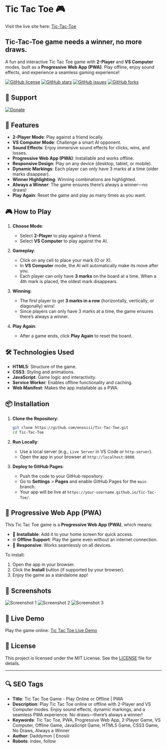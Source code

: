 
# Tic Tac Toe 🎮

Visit the live site here: [Tic-Tac-Toe](https://enosiii.github.io/Tic-Tac-Toe/)

## Tic-Tac-Toe game needs a winner, no more draws.

A fun and interactive Tic Tac Toe game with **2-Player** and **VS Computer** modes, built as a **Progressive Web App (PWA)**. Play offline, enjoy sound effects, and experience a seamless gaming experience!

[![GitHub license](https://img.shields.io/github/license/enosiii/Tic-Tac-Toe)](https://github.com/enosiii/Tic-Tac-Toe/blob/main/LICENSE)
[![GitHub stars](https://img.shields.io/github/stars/enosiii/Tic-Tac-Toe)](https://github.com/enosiii/Tic-Tac-Toe/stargazers)
[![GitHub issues](https://img.shields.io/github/issues/enosiii/Tic-Tac-Toe)](https://github.com/enosiii/Tic-Tac-Toe/issues)
[![GitHub forks](https://img.shields.io/github/forks/enosiii/Tic-Tac-Toe)](https://github.com/enosiii/Tic-Tac-Toe/network)

## 🙏 Support

[![Donate](https://img.shields.io/badge/Donate-PayPal-blue.svg)](https://www.paypal.me/enosrigortan)

## 🌟 Features

- **2-Player Mode**: Play against a friend locally.
- **VS Computer Mode**: Challenge a smart AI opponent.
- **Sound Effects**: Enjoy immersive sound effects for clicks, wins, and losses.
- **Progressive Web App (PWA)**: Installable and works offline.
- **Responsive Design**: Play on any device (desktop, tablet, or mobile).
- **Dynamic Markings**: Each player can only have 3 marks at a time (older marks disappear).
- **Winner Highlighting**: Winning combinations are highlighted.
- **Always a Winner**: The game ensures there’s always a winner—no draws!
- **Play Again**: Reset the game and play as many times as you want.

## 🎮 How to Play

1. **Choose Mode**:
   - Select **2-Player** to play against a friend.
   - Select **VS Computer** to play against the AI.

2. **Gameplay**:
   - Click on any cell to place your mark (O or X).
   - In **VS Computer** mode, the AI will automatically make its move after you.
   - Each player can only have **3 marks** on the board at a time. When a 4th mark is placed, the oldest mark disappears.

3. **Winning**:
   - The first player to get **3 marks in a row** (horizontally, vertically, or diagonally) wins!
   - Since players can only have 3 marks at a time, the game ensures there’s always a winner.

4. **Play Again**:
   - After a game ends, click **Play Again** to reset the board.

## 🛠️ Technologies Used

- **HTML5**: Structure of the game.
- **CSS3**: Styling and animations.
- **JavaScript**: Game logic and interactivity.
- **Service Worker**: Enables offline functionality and caching.
- **Web Manifest**: Makes the app installable as a PWA.

## 📦 Installation

1. **Clone the Repository**:
   ```bash
   git clone https://github.com/enosiii/Tic-Tac-Toe.git
   cd Tic-Tac-Toe
   ```

2. **Run Locally**:
   - Use a local server (e.g., `Live Server` in VS Code or `http-server`).
   - Open the app in your browser at `http://localhost:8080`.

3. **Deploy to GitHub Pages**:
   - Push the code to your GitHub repository.
   - Go to **Settings** > **Pages** and enable GitHub Pages for the `main` branch.
   - Your app will be live at `https://your-username.github.io/Tic-Tac-Toe/`.

## 📱 Progressive Web App (PWA)

This Tic Tac Toe game is a **Progressive Web App (PWA)**, which means:
- 🚀 **Installable**: Add it to your home screen for quick access.
- 🌐 **Offline Support**: Play the game even without an internet connection.
- 📲 **Responsive**: Works seamlessly on all devices.

To install:
1. Open the app in your browser.
2. Click the **Install** button (if supported by your browser).
3. Enjoy the game as a standalone app!

## 🎨 Screenshots

![Screenshot 1](https://via.placeholder.com/400x300.png?text=2-Player+Mode)
![Screenshot 2](https://via.placeholder.com/400x300.png?text=VS+Computer+Mode)
![Screenshot 3](https://via.placeholder.com/400x300.png?text=Winner+Highlight)

## 🚀 Live Demo

Play the game online: [Tic Tac Toe Live Demo](https://your-username.github.io/Tic-Tac-Toe/)

## 📝 License

This project is licensed under the MIT License. See the [LICENSE](LICENSE) file for details.

---

## 🔍 SEO Tags

- **Title**: Tic Tac Toe Game - Play Online or Offline | PWA
- **Description**: Play Tic Tac Toe online or offline with 2-Player and VS Computer modes. Enjoy sound effects, dynamic markings, and a seamless PWA experience. No draws—there’s always a winner!
- **Keywords**: Tic Tac Toe, PWA, Progressive Web App, 2-Player Game, VS Computer, Offline Game, JavaScript Game, HTML5 Game, CSS3 Game, No Draws, Always a Winner
- **Author**: Daddymon | Enosiii
- **Robots**: index, follow
